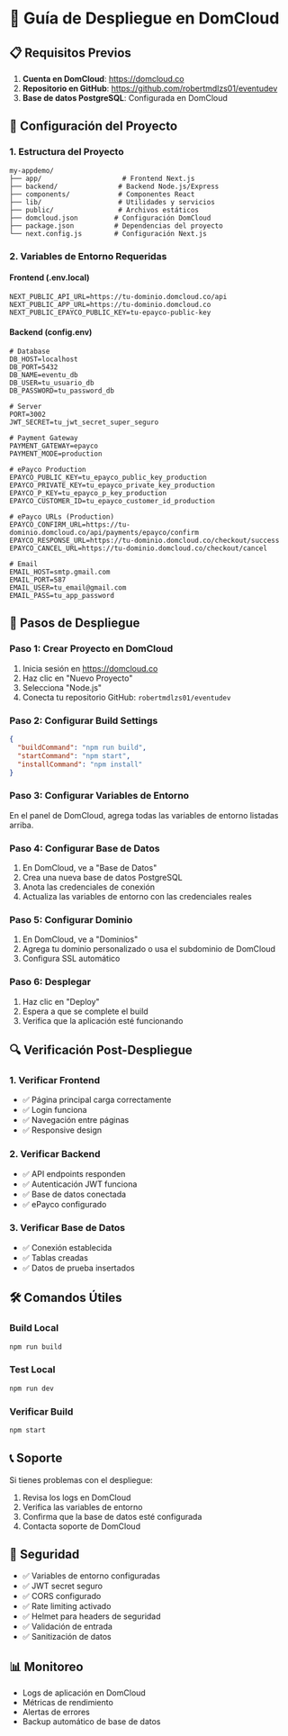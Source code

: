 # 🚀 Guía de Despliegue en DomCloud

## 📋 Requisitos Previos

1. **Cuenta en DomCloud**: https://domcloud.co
2. **Repositorio en GitHub**: https://github.com/robertmdlzs01/eventudev
3. **Base de datos PostgreSQL**: Configurada en DomCloud

## 🔧 Configuración del Proyecto

### 1. Estructura del Proyecto
```
my-appdemo/
├── app/                    # Frontend Next.js
├── backend/               # Backend Node.js/Express
├── components/            # Componentes React
├── lib/                   # Utilidades y servicios
├── public/                # Archivos estáticos
├── domcloud.json         # Configuración DomCloud
├── package.json          # Dependencias del proyecto
└── next.config.js        # Configuración Next.js
```

### 2. Variables de Entorno Requeridas

#### Frontend (.env.local)
```env
NEXT_PUBLIC_API_URL=https://tu-dominio.domcloud.co/api
NEXT_PUBLIC_APP_URL=https://tu-dominio.domcloud.co
NEXT_PUBLIC_EPAYCO_PUBLIC_KEY=tu-epayco-public-key
```

#### Backend (config.env)
```env
# Database
DB_HOST=localhost
DB_PORT=5432
DB_NAME=eventu_db
DB_USER=tu_usuario_db
DB_PASSWORD=tu_password_db

# Server
PORT=3002
JWT_SECRET=tu_jwt_secret_super_seguro

# Payment Gateway
PAYMENT_GATEWAY=epayco
PAYMENT_MODE=production

# ePayco Production
EPAYCO_PUBLIC_KEY=tu_epayco_public_key_production
EPAYCO_PRIVATE_KEY=tu_epayco_private_key_production
EPAYCO_P_KEY=tu_epayco_p_key_production
EPAYCO_CUSTOMER_ID=tu_epayco_customer_id_production

# ePayco URLs (Production)
EPAYCO_CONFIRM_URL=https://tu-dominio.domcloud.co/api/payments/epayco/confirm
EPAYCO_RESPONSE_URL=https://tu-dominio.domcloud.co/checkout/success
EPAYCO_CANCEL_URL=https://tu-dominio.domcloud.co/checkout/cancel

# Email
EMAIL_HOST=smtp.gmail.com
EMAIL_PORT=587
EMAIL_USER=tu_email@gmail.com
EMAIL_PASS=tu_app_password
```

## 🚀 Pasos de Despliegue

### Paso 1: Crear Proyecto en DomCloud
1. Inicia sesión en https://domcloud.co
2. Haz clic en "Nuevo Proyecto"
3. Selecciona "Node.js"
4. Conecta tu repositorio GitHub: `robertmdlzs01/eventudev`

### Paso 2: Configurar Build Settings
```json
{
  "buildCommand": "npm run build",
  "startCommand": "npm start",
  "installCommand": "npm install"
}
```

### Paso 3: Configurar Variables de Entorno
En el panel de DomCloud, agrega todas las variables de entorno listadas arriba.

### Paso 4: Configurar Base de Datos
1. En DomCloud, ve a "Base de Datos"
2. Crea una nueva base de datos PostgreSQL
3. Anota las credenciales de conexión
4. Actualiza las variables de entorno con las credenciales reales

### Paso 5: Configurar Dominio
1. En DomCloud, ve a "Dominios"
2. Agrega tu dominio personalizado o usa el subdominio de DomCloud
3. Configura SSL automático

### Paso 6: Desplegar
1. Haz clic en "Deploy"
2. Espera a que se complete el build
3. Verifica que la aplicación esté funcionando

## 🔍 Verificación Post-Despliegue

### 1. Verificar Frontend
- ✅ Página principal carga correctamente
- ✅ Login funciona
- ✅ Navegación entre páginas
- ✅ Responsive design

### 2. Verificar Backend
- ✅ API endpoints responden
- ✅ Autenticación JWT funciona
- ✅ Base de datos conectada
- ✅ ePayco configurado

### 3. Verificar Base de Datos
- ✅ Conexión establecida
- ✅ Tablas creadas
- ✅ Datos de prueba insertados

## 🛠️ Comandos Útiles

### Build Local
```bash
npm run build
```

### Test Local
```bash
npm run dev
```

### Verificar Build
```bash
npm start
```

## 📞 Soporte

Si tienes problemas con el despliegue:
1. Revisa los logs en DomCloud
2. Verifica las variables de entorno
3. Confirma que la base de datos esté configurada
4. Contacta soporte de DomCloud

## 🔐 Seguridad

- ✅ Variables de entorno configuradas
- ✅ JWT secret seguro
- ✅ CORS configurado
- ✅ Rate limiting activado
- ✅ Helmet para headers de seguridad
- ✅ Validación de entrada
- ✅ Sanitización de datos

## 📊 Monitoreo

- Logs de aplicación en DomCloud
- Métricas de rendimiento
- Alertas de errores
- Backup automático de base de datos
